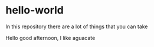 # hello-world
In this repository there are a lot of things that you can take

Hello good afternoon, I like aguacate
